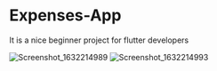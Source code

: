 # Expenses-App
It is a nice beginner project for flutter developers

![Screenshot_1632214989](https://user-images.githubusercontent.com/67066911/134143332-e6c58bc1-2428-4c38-b44d-0421d49b61a6.png)
![Screenshot_1632214993](https://user-images.githubusercontent.com/67066911/134143343-f0e97430-d037-4bda-869e-220d70934107.png)
